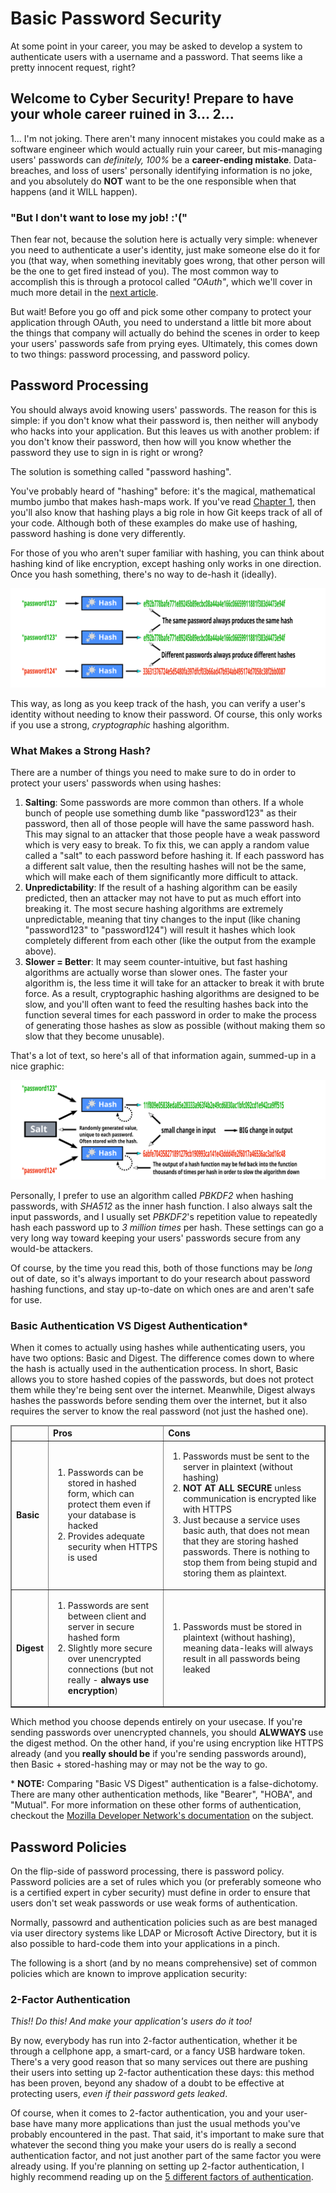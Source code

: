 # Basic Password Security

At some point in your career, you may be asked to develop a system to authenticate users with a username and a password.
That seems like a pretty innocent request, right?

## Welcome to Cyber Security! Prepare to have your whole career ruined in 3... 2...

1...
I'm not joking.
There aren't many innocent mistakes you could make as a software engineer which would actually ruin your career,
but mis-managing users' passwords can *definitely, 100%* be a **career-ending mistake**.
Data-breaches, and loss of users' personally identifying information is no joke,
and you absolutely do **NOT** want to be the one responsible when that happens (and it WILL happen).

### "But I don't want to lose my job! :'("

Then fear not, because the solution here is actually very simple:
whenever you need to authenticate a user's identity, just make someone else do it for you
(that way, when something inevitably goes wrong, that other person will be the one to get fired instead of you).
The most common way to accomplish this is through a protocol called *"OAuth"*,
which we'll cover in much more detail in the [next article](./6c.%20OAuth.md).

But wait!
Before you go off and pick some other company to protect your application through OAuth,
you need to understand a little bit more about the things that company will actually do behind the scenes in order to keep your
users' passwords safe from prying eyes.
Ultimately, this comes down to two things: password processing, and password policy.

## Password Processing

You should always avoid knowing users' passwords.
The reason for this is simple:
if you don't know what their password is, then neither will anybody who hacks into your application.
But this leaves us with another problem:
if you don't know their password, then how will you know whether the password they use to sign in is right or wrong?

The solution is something called "password hashing".

You've probably heard of "hashing" before: it's the magical, mathematical mumbo jumbo that makes hash-maps work.
If you've read [Chapter 1](../✅%20%20%20%20%2001.%20Version%20Control/1a.%20Version%20Control.md),
then you'll also know that hashing plays a big role in how Git keeps track of all of your code.
Although both of these examples do make use of hashing, password hashing is done very differently.

For those of you who aren't super familiar with hashing, you can think about hashing kind of like encryption,
except hashing only works in one direction.
Once you hash something, there's no way to de-hash it (ideally).

![Hashing Algorithms](../FILES/auth/basicHashing.svg)

This way, as long as you keep track of the hash, you can verify a user's identity without needing to know their password.
Of course, this only works if you use a strong, *cryptographic* hashing algorithm.

### What Makes a Strong Hash?

There are a number of things you need to make sure to do in order to protect your users' passwords when using hashes:

1. **Salting**: Some passwords are more common than others.
	If a whole bunch of people use something dumb like "password123" as their password,
	then all of those people will have the same password hash.
	This may signal to an attacker that those people have a weak password which is very easy to break.
	To fix this, we can apply a random value called a "salt" to each password before hashing it.
	If each password has a different salt value, then the resulting hashes will not be the same,
	which will make each of them significantly more difficult to attack.
2. **Unpredictability**: If the result of a hashing algorithm can be easily predicted,
	then an attacker may not have to put as much effort into breaking it.
	The most secure hashing algorithms are extremely unpredictable,
	meaning that tiny changes to the input (like chaning "password123" to "password124")
	will result it hashes which look completely different from each other
	(like the output from the example above).
3. **Slower = Better**: It may seem counter-intuitive, but fast hashing algorithms are actually worse than slower ones.
	The faster your algorithm is, the less time it will take for an attacker to break it with brute force.
	As a result, cryptographic hashing algorithms are designed to be slow,
	and you'll often want to feed the resulting hashes back into the function several times for each password
	in order to make the process of generating those hashes as slow as possible
	(without making them so slow that they become unusable).

That's a lot of text, so here's all of that information again, summed-up in a nice graphic:

![Hash Security](../FILES/auth/secureHashing.svg)

Personally, I prefer to use an algorithm called *PBKDF2* when hashing passwords, with *SHA512* as the inner hash function.
I also always salt the input passwords, and I usually set *PBKDF2*'s repetition value to repeatedly hash each password
up to *3 million times* per hash.
These settings can go a very long way toward keeping your users' passwords secure from any would-be attackers.

Of course, by the time you read this, both of those functions may be *long* out of date,
so it's always important to do your research about password hashing functions, and stay up-to-date on which ones are and aren't
safe for use.

### Basic Authentication VS Digest Authentication*

When it comes to actually using hashes while authenticating users, you have two options: Basic and Digest.
The difference comes down to where the hash is actually used in the authentication process.
In short, Basic allows you to store hashed copies of the passwords, but does not protect them while they're being sent over the internet.
Meanwhile, Digest always hashes the passwords before sending them over the internet,
but it also requires the server to know the real password (not just the hashed one).

<table border="1">
	<thead>
		<tr>
			<td></td>
			<td><b>Pros</b></td>
			<td><b>Cons</b></td>
		</tr>
	</thead>
	<tbody>
		<tr>
			<td><b>Basic</b></td>
			<td>
				<ol>
					<li>Passwords can be stored in hashed form, which can protect them even if your database is hacked</li>
					<li>Provides adequate security when HTTPS is used</li>
				</ol>
			</td>
			<td>
				<ol>
					<li>Passwords must be sent to the server in plaintext (without hashing)</li>
					<li><b>NOT AT ALL SECURE</b> unless communication is encrypted like with HTTPS</li>
					<li>Just because a service uses basic auth, that does not mean that they are storing hashed passwords.
					There is nothing to stop them from being stupid and storing them as plaintext.</li>
				</ol>
			</td>
		</tr>
		<tr>
			<td><b>Digest</b></td>
			<td>
				<ol>
					<li>Passwords are sent between client and server in secure hashed form</li>
					<li>Slightly more secure over unencrypted connections (but not really - <b>always use encryption</b>)</li>
				</ol>
			</td>
			<td>
				<ol>
					<li>Passwords must be stored in plaintext (without hashing),
					meaning data-leaks will always result in all passwords being leaked</li>
				</ol>
			</td>
		</tr>
	</tbody>
</table>

Which method you choose depends entirely on your usecase.
If you're sending passwords over unencrypted channels, you should **ALWWAYS** use the digest method.
On the other hand, if you're using encryption like HTTPS already (and you **really should be** if you're sending passwords around),
then Basic + stored-hashing may or may not be the way to go.

\* **NOTE:** Comparing "Basic VS Digest" authentication is a false-dichotomy.
There are many other authentication methods, like "Bearer", "HOBA", and "Mutual".
For more information on these other forms of authentication, checkout the
[Mozilla Developer Network's documentation](https://developer.mozilla.org/en-US/docs/Web/HTTP/Authentication#Authentication_schemes)
on the subject.

## Password Policies

On the flip-side of password processing, there is password policy.
Password policies are a set of rules which you (or preferably someone who is a certified expert in cyber security) must define
in order to ensure that users don't set weak passwords or use weak forms of authentication.

Normally, passowrd and authentication policies such as are best managed via user directory systems like LDAP or Microsoft Active Directory,
but it is also possible to hard-code them into your applications in a pinch.

The following is a short (and by no means comprehensive) set of common policies which are known to improve application security:

### 2-Factor Authentication

*This!! Do this! And make your application's users do it too!*

By now, everybody has run into 2-factor authentication, whether it be through a cellphone app, a smart-card, or a fancy USB hardware token.
There's a very good reason that so many services out there are pushing their users into setting up 2-factor authentication these days:
this method has been proven, beyond any shadow of a doubt to be effective at protecting users, *even if their password gets leaked*.

Of course, when it comes to 2-factor authentication, you and your user-base have many more applications than just the usual methods
you've probably encountered in the past.
That said, it's important to make sure that whatever the second thing you make your users do is really a second authentication factor,
and not just another part of the same factor you were already using.
If you're planning on setting up 2-factor authentication, I highly recommend reading up on the
[5 different factors of authentication](https://medium.com/@renansdias/the-5-factors-of-authentication-bcb79d354c13).

